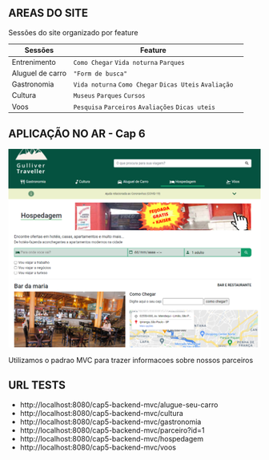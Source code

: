 
## AREAS DO SITE

Sessões do site organizado por feature

|           Sessões     |Feature                          |                         |
|----------------|-------------------------------|-----------------------------|
|Entrenimento|`Como Chegar` `Vida noturna`  `Parques`               |           |
|Aluguel de carro          |`"Form de busca"`            |          |
|Gastronomia          |`Vida noturna` `Como Chegar` `Dicas Uteis` `Avaliação`  |
|Cultura          |`Museus` `Parques` `Cursos`   |
|Voos          |`Pesquisa` `Parceiros` `Avaliações` `Dicas uteis`  ||

## APLICAÇÃO NO AR - Cap 6

![printscreen Parceiro](https://github.com/llmdev/cap5-backend-mvc/blob/master/src/main/webapp/assets/screen.PNG?raw=true)

Utilizamos o padrao MVC para trazer informacoes sobre nossos parceiros


## URL TESTS

- http://localhost:8080/cap5-backend-mvc/alugue-seu-carro
- http://localhost:8080/cap5-backend-mvc/cultura
- http://localhost:8080/cap5-backend-mvc/gastronomia
- http://localhost:8080/cap5-backend-mvc/parceiro?id=1
- http://localhost:8080/cap5-backend-mvc/hospedagem
- http://localhost:8080/cap5-backend-mvc/voos
